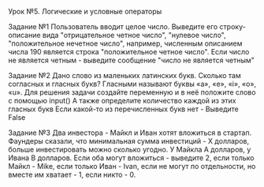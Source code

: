 Урок №5. Логические и условные операторы

Задание №1
Пользователь вводит целое число. 
Выведите его строку-описание вида "отрицательное четное число", "нулевое число", "положительное нечетное число", например, численным описанием числа 190 является строка "положительное четное число". 
Если число не является четным - выведите сообщение "число не является четным"

Задание №2
Дано слово из маленьких латинских букв. Сколько там согласных и гласных букв? Гласными называют буквы «a», «e», «i», «o», «u».
Для решения задачи создайте переменную и в неё положите слово с помощью input()
А также определите количество каждой из этих гласных букв Если какой-то из перечисленных букв нет - Выведите False

Задание №3
Два инвестора - Майкл и Иван хотят вложиться в стартап.
Фаундеры сказали, что минимальная сумма инвестиций - X долларов, больше инвестировать можно сколько угодно. 
У Майкла A долларов, у Ивана B долларов. Если оба могут вложиться - выведите 2, если только Майкл - Mike, если только Иван - Ivan, если не могут по отдельности, но вместе им хватает - 1, если никто - 0.
